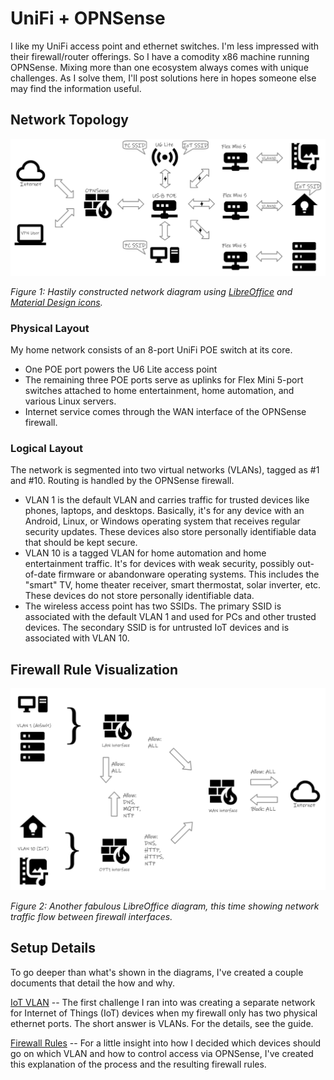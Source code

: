 # UniFi + OPNSense
I like my UniFi access point and ethernet switches. I'm less impressed with their firewall/router offerings. So I have a comodity x86 machine running OPNSense. Mixing more than one ecosystem always comes with unique challenges. As I solve them, I'll post solutions here in hopes someone else may find the information useful.

## Network Topology
![Network Topology Diagram](NetworkTopology.png)

_Figure 1: Hastily constructed network diagram using [LibreOffice](https://www.libreoffice.org/) and [Material Design icons](https://pictogrammers.com/library/mdi/)._

### Physical Layout
My home network consists of an 8-port UniFi POE switch at its core.
* One POE port powers the U6 Lite access point
* The remaining three POE ports serve as uplinks for Flex Mini 5-port switches attached to home entertainment, home automation, and various Linux servers.
* Internet service comes through the WAN interface of the OPNSense firewall.

### Logical Layout
The network is segmented into two virtual networks (VLANs), tagged as #1 and #10. Routing is handled by the OPNSense firewall.
* VLAN 1 is the default VLAN and carries traffic for trusted devices like phones, laptops, and desktops. Basically, it's for any device with an Android, Linux, or Windows operating system that receives regular security updates. These devices also store personally identifiable data that should be kept secure.
* VLAN 10 is a tagged VLAN for home automation and home entertainment traffic. It's for devices with weak security, possibly out-of-date firmware or abandonware operating systems. This includes the "smart" TV, home theater receiver, smart thermostat, solar inverter, etc. These devices do not store personally identifiable data.
* The wireless access point has two SSIDs. The primary SSID is associated with the default VLAN 1 and used for PCs and other trusted devices. The secondary SSID is for untrusted IoT devices and is associated with VLAN 10.

## Firewall Rule Visualization
![Firewall Diagram](FirewallDiagram.png)

_Figure 2: Another fabulous LibreOffice diagram, this time showing network traffic flow between firewall interfaces._

## Setup Details
To go deeper than what's shown in the diagrams, I've created a couple documents that detail the how and why.

[IoT VLAN](iot.md) -- The first challenge I ran into was creating a separate network for Internet of Things (IoT) devices when my firewall only has two physical ethernet ports. The short answer is VLANs. For the details, see the guide.

[Firewall Rules](firewall.md) -- For a little insight into how I decided which devices should go on which VLAN and how to control access via OPNSense, I've created this explanation of the process and the resulting firewall rules.
